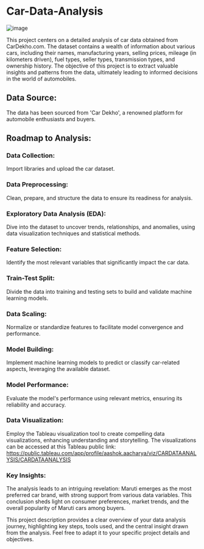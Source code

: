 # Car-Data-Analysis
![image](https://github.com/aashok30/Car-Data-Analysis/assets/101622691/46fcab51-1dc8-4449-8858-5261e1b2b45e)


This project centers on a detailed analysis of car data obtained from CarDekho.com. The dataset contains a wealth of information about various cars, including their names, manufacturing years, selling prices, mileage (in kilometers driven), fuel types, seller types, transmission types, and ownership history. The objective of this project is to extract valuable insights and patterns from the data, ultimately leading to informed decisions in the world of automobiles.

## Data Source:

The data has been sourced from 'Car Dekho', a renowned platform for automobile enthusiasts and buyers.

## Roadmap to Analysis:

### Data Collection: 
Import libraries and upload the car dataset.

### Data Preprocessing: 
Clean, prepare, and structure the data to ensure its readiness for analysis.

### Exploratory Data Analysis (EDA): 
Dive into the dataset to uncover trends, relationships, and anomalies, using data visualization techniques and statistical methods.

### Feature Selection: 
Identify the most relevant variables that significantly impact the car data.

### Train-Test Split: 
Divide the data into training and testing sets to build and validate machine learning models.

### Data Scaling: 
Normalize or standardize features to facilitate model convergence and performance.

### Model Building: 
Implement machine learning models to predict or classify car-related aspects, leveraging the available dataset.

### Model Performance: 
Evaluate the model's performance using relevant metrics, ensuring its reliability and accuracy.

### Data Visualization: 
Employ the Tableau visualization tool to create compelling data visualizations, enhancing understanding and storytelling. The visualizations can be accessed at this Tableau public link: https://public.tableau.com/app/profile/aashok.aacharya/viz/CARDATAANALYSIS/CARDATAANALYSIS

### Key Insights:

The analysis leads to an intriguing revelation: Maruti emerges as the most preferred car brand, with strong support from various data variables. This conclusion sheds light on consumer preferences, market trends, and the overall popularity of Maruti cars among buyers.

This project description provides a clear overview of your data analysis journey, highlighting key steps, tools used, and the central insight drawn from the analysis. Feel free to adapt it to your specific project details and objectives.
